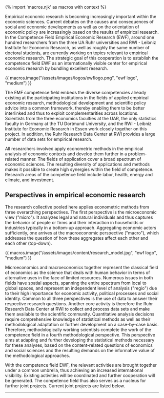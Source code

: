 {% import 'macros.njk' as macros with context %}

Empirical economic research is becoming increasingly important within the economic sciences. Current debates on the causes and consequences of social and economic developments as well as on the orientation of economic policy are increasingly based on the results of empirical research. In the Competence Field Empirical Economic Research (EWF), around one hundred researchers from the three UA Ruhr universities and RWI - Leibniz Institute for Economic Research, as well as roughly the same number of doctoral students, are currently working on topics relevant to empirical economic research. The strategic goal of this cooperation is to establish the competence field EWF as an internationally visible center for empirical economic research by bundling excellent research.

{{ macros.image("/assets/images/logos/ewflogo.png", "ewf logo", "medium") }}

The EMF competence field embeds the diverse competencies already existing at the participating institutions in the fields of applied empirical economic research, methodological development and scientific policy advice into a common framework, thereby enabling them to be better interlinked and thus to exploit complementarities across locations. Scientists from the three economics faculties at the UAR, the only statistics faculty in Germany at the TU Dortmund University, and the RWI - Leibniz Institute for Economic Research in Essen work closely together on this project. In addition, the Ruhr Research Data Center at RWI provides a large number of data sets for empirical research.

All researchers involved apply econometric methods in the empirical analysis of economic contexts and develop them further in a problem-related manner. The fields of application cover a broad spectrum of economic sciences. The resulting diversity of applications and methods makes it possible to create high synergies within the field of competence. Research areas of the competence field include labor, health, energy and climate, and investment.

## Perspectives in empirical economic research
The research collective pooled here applies econometric methods from three overarching perspectives. The first perspective is the microeconomic view ("micro"). It analyzes legal and natural individuals and thus captures the behavior of people or firms and their interaction in households or industries typically in a bottom-up approach. Aggregating economic actors sufficiently, one arrives at the macroeconomic perspective ("macro"), which addresses the question of how these aggregates affect each other and each other (top-down).

{{ macros.image("/assets/images/content/research_model.jpg", "ewf logo", "medium") }}

Microeconomics and macroeconomics together represent the classical field of economics as the science that deals with human behavior in terms of alternative uses in the face of limited resources. Numerous issues in both fields have spatial aspects, spanning the entire spectrum from local to global spaces, and represent an independent level of analysis ("regio") due to their high importance for economic activity, political processes and social identity.
Common to all three perspectives is the use of data to answer their respective research questions. Another core activity is therefore the Ruhr Research Data Center at RWI to collect and process data sets and make them available to the scientific community. Quantitative analysis decisions require comprehensive knowledge of statistical methods as well as their methodological adaptation or further development on a case-by-case basis. Therefore, methodologically working scientists complete the work of the competence field in a fourth methodological perspective. This perspective aims at adapting and further developing the statistical methods necessary for these analyses, based on the content-related questions of economics and social sciences and the resulting demands on the informative value of the methodological approaches.

With the competence field EWF, the relevant activities are brought together under a common umbrella, thus achieving an increased international visibility. Existing activities will be coordinated and further cooperation will be generated. The competence field thus also serves as a nucleus for further joint projects. Current joint projects are listed below.

***